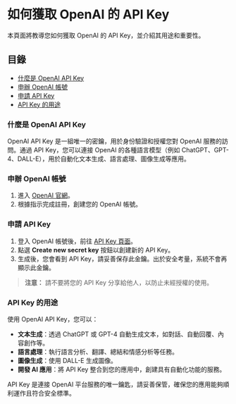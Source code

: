 
# 如何獲取 OpenAI 的 API Key

本頁面將教導您如何獲取 OpenAI 的 API Key，並介紹其用途和重要性。

## 目錄
- [什麼是 OpenAI API Key](#什麼是-openai-api-key)
- [申辦 OpenAI 帳號](#申辦-openai-帳號)
- [申請 API Key](#申請-api-key)
- [API Key 的用途](#api-key-的用途)

### 什麼是 OpenAI API Key

OpenAI API Key 是一組唯一的密鑰，用於身份驗證和授權您對 OpenAI 服務的訪問。通過 API Key，您可以連接 OpenAI 的各種語言模型（例如 ChatGPT、GPT-4、DALL-E），用於自動化文本生成、語言處理、圖像生成等應用。

### 申辦 OpenAI 帳號

1. 進入 [OpenAI 官網](https://platform.openai.com/signup)。
2. 根據指示完成註冊，創建您的 OpenAI 帳號。

### 申請 API Key

1. 登入 OpenAI 帳號後，前往 [API Key 頁面](https://platform.openai.com/api-keys)。
2. 點選 **Create new secret key** 按鈕以創建新的 API Key。
3. 生成後，您會看到 API Key，請妥善保存此金鑰。出於安全考量，系統不會再顯示此金鑰。

> **注意：** 請不要將您的 API Key 分享給他人，以防止未經授權的使用。

### API Key 的用途

使用 OpenAI API Key，您可以：
- **文本生成**：透過 ChatGPT 或 GPT-4 自動生成文本，如對話、自動回覆、內容創作等。
- **語言處理**：執行語言分析、翻譯、總結和情感分析等任務。
- **圖像生成**：使用 DALL-E 生成圖像。
- **開發 AI 應用**：將 API Key 整合到您的應用中，創建具有自動化功能的服務。

API Key 是連接 OpenAI 平台服務的唯一鑰匙，請妥善保管，確保您的應用能夠順利運作且符合安全標準。
